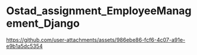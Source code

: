 # Ostad_assignment_EmployeeManagement_Django


https://github.com/user-attachments/assets/986ebe86-fcf6-4c07-a91e-e9b1a5dc5354

